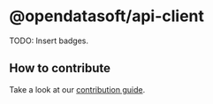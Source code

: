 # @opendatasoft/api-client

TODO: Insert badges.

## How to contribute

Take a look at our [contribution guide](CONTRIBUTING.md).
